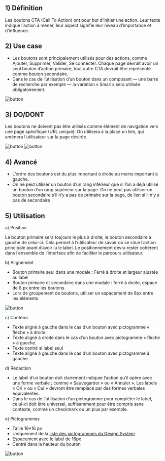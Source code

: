 ## 1) Définition

Les boutons CTA (Call To Action) ont pour but d’initier une action. Leur texte indique l’action à mener, leur aspect signifie leur niveau d’importance et d’influence.

## 2) Use case

-   Les boutons sont principalement utilisés pour des actions, comme Ajouter, Supprimer, Valider, Se connecter. Chaque page devrait avoir un seul bouton d’action primaire, tout autre CTA devrait être représenté comme bouton secondaire.
-   Dans le cas de l’utilisation d’un bouton dans un composant — une barre de recherche par exemple — la variation « Small » sera utilisée obligatoirement.

<img src="../../assets/images/button/button-01.jpg" alt="button" class="tk-markdown__img-fullscreen" />

## 3) DO/DONT

Les boutons ne doivent pas être utilisés comme élément de navigation vers une page spécifique (URL unique). On utilisera à la place un lien, qui amènera l’utilisateur sur la page désirée.

<img src="../../assets/images/button/button-02.jpg" alt="button" class="tk-markdown__img-fullscreen" />

<img src="../../assets/images/button/button-03.jpg" alt="button" class="tk-markdown__img-fullscreen" />

## 4) Avancé

-   L’ordre des boutons est du plus important à droite au moins important à gauche.
-   On ne peut utiliser un bouton d’un rang inférieur que si l’on a déjà utilisé un bouton d’un rang supérieur sur la page. On ne peut pas utiliser un bouton secondaire s’il n’y a pas de primaire sur la page, de lien si il n’y a pas de secondaire

## 5) Utilisation

a) Position

Le bouton primaire sera toujours le plus à droite, le bouton secondaire à gauche de celui-ci. Cela permet à l’utilisateur de savoir où se situe l’action principale avant d’avoir lu le label. Le positionnement devra rester cohérent dans l’ensemble de l’interface afin de faciliter le parcours utilisateur.

b) Alignement

-   Bouton primaire seul dans une modale : Ferré à droite et largeur ajustée au label
-   Bouton primaire et secondaire dans une modale : ferré à droite, espace de 8 px entre les boutons.
-   Lors de groupement de boutons, utiliser un espacement de 8px entre les éléments

<img src="../../assets/images/button/button-04.jpg" alt="button" class="tk-markdown__img-fullscreen" />

c) Contenu

-   Texte aligné à gauche dans le cas d’un bouton avec pictogramme « flèche » à droite.
-   Texte aligné à droite dans le cas d’un bouton avec pictogramme « flèche » à gauche.
-   Texte centré si label seul
-   Texte aligné à gauche dans le cas d’un bouton avec pictogramme à gauche

d) Rédaction

-   Le label d’un bouton doit clairement indiquer l’action qu’il opère avec une forme verbale ; comme « Sauvegarder » ou « Annuler ». Les labels « OK » ou « Oui » devront être remplacé par des formes verbales équivalentes.
-   Dans le cas de l’utilisation d’un pictogramme pour compléter le label, celui-ci doit être universel, suffisamment pour être compris sans contexte, comme un checkmark ou un plus par exemple.

e) Pictogrammes

-   Taille 16\*16 px
-   Uniquement de la <a href="/guidelines/icones" title="icon design system Axa" >liste des pictogrammes du Design System</a>
-   Espacement avec le label de 16px
-   Centré dans la hauteur du bouton

<img src="../../assets/images/button/button-05.jpg" alt="button" class="tk-markdown__img-fullscreen" />
